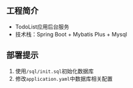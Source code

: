 ## 工程简介
- TodoList应用后台服务
- 技术栈：Spring Boot + Mybatis Plus + Mysql
## 部署提示
1. 使用`/sql/init.sql`初始化数据库
2. 修改`application.yaml`中数据库相关配置

